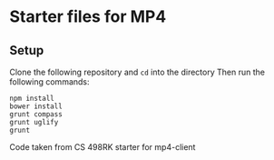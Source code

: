 # Starter files for MP4

## Setup
Clone the following repository and `cd` into the directory
Then run the following commands:
```
npm install
bower install
grunt compass
grunt uglify
grunt
```

Code taken from CS 498RK starter for mp4-client